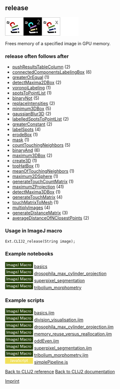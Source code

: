 ## release
<img src="images/mini_clij1_logo.png"/><img src="images/mini_clij2_logo.png"/><img src="images/mini_clijx_logo.png"/><img src="images/mini_empty_logo.png"/>

Frees memory of a specified image in GPU memory.

### release often follows after
* <a href="reference_pushResultsTableColumn">pushResultsTableColumn</a> (2)
* <a href="reference_connectedComponentsLabelingBox">connectedComponentsLabelingBox</a> (6)
* <a href="reference_greaterOrEqual">greaterOrEqual</a> (1)
* <a href="reference_detectMaxima2DBox">detectMaxima2DBox</a> (2)
* <a href="reference_voronoiLabeling">voronoiLabeling</a> (1)
* <a href="reference_spotsToPointList">spotsToPointList</a> (1)
* <a href="reference_binaryNot">binaryNot</a> (5)
* <a href="reference_replaceIntensities">replaceIntensities</a> (2)
* <a href="reference_minimum3DBox">minimum3DBox</a> (5)
* <a href="reference_gaussianBlur3D">gaussianBlur3D</a> (2)
* <a href="reference_labelledSpotsToPointList">labelledSpotsToPointList</a> (2)
* <a href="reference_greaterConstant">greaterConstant</a> (2)
* <a href="reference_labelSpots">labelSpots</a> (4)
* <a href="reference_erodeBox">erodeBox</a> (1)
* <a href="reference_mask">mask</a> (1)
* <a href="reference_countTouchingNeighbors">countTouchingNeighbors</a> (5)
* <a href="reference_binaryAnd">binaryAnd</a> (6)
* <a href="reference_maximum3DBox">maximum3DBox</a> (2)
* <a href="reference_create3D">create3D</a> (1)
* <a href="reference_topHatBox">topHatBox</a> (1)
* <a href="reference_meanOfTouchingNeighbors">meanOfTouchingNeighbors</a> (1)
* <a href="reference_maximum2DSphere">maximum2DSphere</a> (1)
* <a href="reference_generateTouchCountMatrix">generateTouchCountMatrix</a> (1)
* <a href="reference_maximumZProjection">maximumZProjection</a> (41)
* <a href="reference_detectMaxima3DBox">detectMaxima3DBox</a> (1)
* <a href="reference_generateTouchMatrix">generateTouchMatrix</a> (4)
* <a href="reference_touchMatrixToMesh">touchMatrixToMesh</a> (1)
* <a href="reference_multiplyImages">multiplyImages</a> (4)
* <a href="reference_generateDistanceMatrix">generateDistanceMatrix</a> (3)
* <a href="reference_averageDistanceOfNClosestPoints">averageDistanceOfNClosestPoints</a> (2)


### Usage in ImageJ macro
```
Ext.CLIJ2_release(String image);
```




### Example notebooks
<a href="https://clij.github.io/clij2-docs/md/basics"><img src="images/language_macro.png" height="20"/></a> [basics](https://clij.github.io/clij2-docs/md/basics)  
<a href="https://clij.github.io/clij2-docs/md/drosophila_max_cylinder_projection"><img src="images/language_macro.png" height="20"/></a> [drosophila_max_cylinder_projection](https://clij.github.io/clij2-docs/md/drosophila_max_cylinder_projection)  
<a href="https://clij.github.io/clij2-docs/md/superpixel_segmentation"><img src="images/language_macro.png" height="20"/></a> [superpixel_segmentation](https://clij.github.io/clij2-docs/md/superpixel_segmentation)  
<a href="https://clij.github.io/clij2-docs/md/tribolium_morphometry"><img src="images/language_macro.png" height="20"/></a> [tribolium_morphometry](https://clij.github.io/clij2-docs/md/tribolium_morphometry)  




### Example scripts
<a href="https://github.com/clij/clij2-docs/blob/master/src/main/macro/basics.ijm"><img src="images/language_macro.png" height="20"/></a> [basics.ijm](https://github.com/clij/clij2-docs/blob/master/src/main/macro/basics.ijm)  
<a href="https://github.com/clij/clij2-docs/blob/master/src/main/macro/division_visualisation.ijm"><img src="images/language_macro.png" height="20"/></a> [division_visualisation.ijm](https://github.com/clij/clij2-docs/blob/master/src/main/macro/division_visualisation.ijm)  
<a href="https://github.com/clij/clij2-docs/blob/master/src/main/macro/drosophila_max_cylinder_projection.ijm"><img src="images/language_macro.png" height="20"/></a> [drosophila_max_cylinder_projection.ijm](https://github.com/clij/clij2-docs/blob/master/src/main/macro/drosophila_max_cylinder_projection.ijm)  
<a href="https://github.com/clij/clij2-docs/blob/master/src/main/macro/memory_reuse_versus_reallocation.ijm"><img src="images/language_macro.png" height="20"/></a> [memory_reuse_versus_reallocation.ijm](https://github.com/clij/clij2-docs/blob/master/src/main/macro/memory_reuse_versus_reallocation.ijm)  
<a href="https://github.com/clij/clij2-docs/blob/master/src/main/macro/oddEven.ijm"><img src="images/language_macro.png" height="20"/></a> [oddEven.ijm](https://github.com/clij/clij2-docs/blob/master/src/main/macro/oddEven.ijm)  
<a href="https://github.com/clij/clij2-docs/blob/master/src/main/macro/superpixel_segmentation.ijm"><img src="images/language_macro.png" height="20"/></a> [superpixel_segmentation.ijm](https://github.com/clij/clij2-docs/blob/master/src/main/macro/superpixel_segmentation.ijm)  
<a href="https://github.com/clij/clij2-docs/blob/master/src/main/macro/tribolium_morphometry.ijm"><img src="images/language_macro.png" height="20"/></a> [tribolium_morphometry.ijm](https://github.com/clij/clij2-docs/blob/master/src/main/macro/tribolium_morphometry.ijm)  
<a href="https://github.com/clij/clicy/blob/master/src/main/javascript/simplePipeline.js"><img src="images/language_javascript.png" height="20"/></a> [simplePipeline.js](https://github.com/clij/clicy/blob/master/src/main/javascript/simplePipeline.js)  


[Back to CLIJ2 reference](https://clij.github.io/clij2-docs/reference)
[Back to CLIJ2 documentation](https://clij.github.io/clij2-docs)

[Imprint](https://clij.github.io/imprint)
